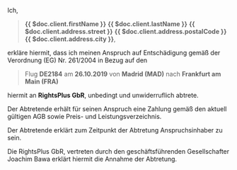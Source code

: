 Ich,

> **{{ $doc.client.firstName }}** **{{ $doc.client.lastName }}**&#13;
> **{{ $doc.client.address.street }}**&#13;
> **{{ $doc.client.address.postalCode }} {{ $doc.client.address.city }}**,

erkläre hiermit, dass ich meinen Anspruch auf Entschädigung gemäß der Verordnung (EG) Nr. 261/2004 in Bezug auf den

> Flug **DE2184** am **26.10.2019**&#13;
> von **Madrid (MAD)** nach **Frankfurt am Main (FRA)**

hiermit an **RightsPlus GbR**, unbedingt und unwiderruflich abtrete.

Der Abtretende erhält für seinen Anspruch eine Zahlung gemäß den aktuell gültigen AGB sowie Preis- und Leistungsverzeichnis.

Der Abtretende erklärt zum Zeitpunkt der Abtretung Anspruchsinhaber zu sein.

Die RightsPlus GbR, vertreten durch den geschäftsführenden Gesellschafter Joachim Bawa erklärt hiermit die Annahme der Abtretung.
